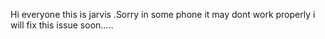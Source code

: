 Hi everyone this is jarvis .Sorry in some phone it may dont work properly i will fix this issue soon.....
